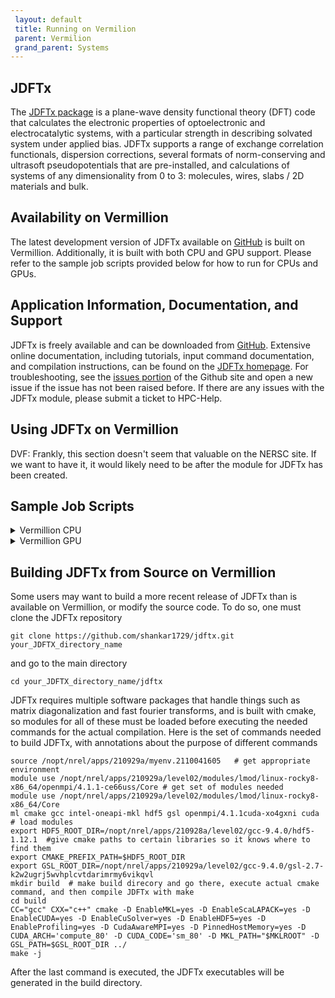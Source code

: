 ```yaml
---
 layout: default
 title: Running on Vermilion
 parent: Vermilion
 grand_parent: Systems
---
```

## JDFTx

The [JDFTx package](http://jdftx.org) is a plane-wave density functional theory (DFT) code that calculates the electronic properties of optoelectronic and electrocatalytic systems, with a particular strength in describing solvated system under applied bias. JDFTx supports a range of exchange correlation functionals, dispersion corrections, several formats of norm-conserving and ultrasoft pseudopotentials that are pre-installed, and calculations of systems of any dimensionality from 0 to 3: molecules, wires, slabs / 2D materials and bulk. 

## Availability on Vermillion

The latest development version of JDFTx available on [GitHub](https://github.com/shankar1729/jdftx) is built on Vermillion. Additionally, it is built with both CPU and GPU support. Please refer to the sample job scripts provided below for how to run for CPUs and GPUs.  


## Application Information, Documentation, and Support

JDFTx is freely available and can be downloaded from [GitHub](https://github.com/shankar1729/jdftx). Extensive online documentation, including tutorials, input command documentation, and compilation instructions, can be found on the [JDFTx homepage](http://jdftx.org). For troubleshooting, see the [issues portion](https://github.com/shankar1729/jdftx/issues) of the Github site and open a new issue if the issue has not been raised before. If there are any issues with the JDFTx module, please submit a ticket to HPC-Help. 


## Using JDFTx on Vermillion

DVF: Frankly, this section doesn't seem that valuable on the NERSC site. If we want to have it, it would likely need to be after the module for JDFTx has been created. 

## Sample Job Scripts

<details>
<summary>Vermillion CPU</summary>
<br>

```
#!/bin/bash
#SBATCH --job-name=vasp
#SBATCH --nodes=1
#SBATCH --time=8:00:00
##SBATCH --error=std.err
##SBATCH --output=std.out
#SBATCH --partition=sm
#SBATCH --exclusive

cat $0

hostname

source /nopt/nrel/apps/210929a/myenv.2110041605

module purge
ml gcc
ml vasp

# some extra lines that have been shown to improve VASP reliability on Vermilion
ulimit -s unlimited
export UCX_TLS=tcp,self
export OMP_NUM_THREADS=1

# lines to set "ens7" as the interconnect network
module use /nopt/nrel/apps/220525b/level01/modules/lmod/linux-rocky8-x86_64/gcc/12.1.0
module load openmpi
OMPI_MCA_param="btl_tcp_if_include ens7"

#### wget is needed to download data
ml wget

#### get input and set it up
#### This is from an old benchmark test
#### see https://github.nrel.gov/ESIF-Benchmarks/VASP/tree/master/bench2


mkdir input

wget https://github.nrel.gov/raw/ESIF-Benchmarks/VASP/master/bench2/input/INCAR?token=AAAALJZRV4QFFTS7RC6LLGLBBV67M   -q -O INCAR
wget https://github.nrel.gov/raw/ESIF-Benchmarks/VASP/master/bench2/input/POTCAR?token=AAAALJ6E7KHVTGWQMR4RKYTBBV7SC  -q -O POTCAR
wget https://github.nrel.gov/raw/ESIF-Benchmarks/VASP/master/bench2/input/POSCAR?token=AAAALJ5WKM2QKC3D44SXIQTBBV7P2  -q -O POSCAR
wget https://github.nrel.gov/raw/ESIF-Benchmarks/VASP/master/bench2/input/KPOINTS?token=AAAALJ5YTSCJFDHUUZMZY63BBV7NU -q -O KPOINTS

srun --mpi=pmi2 -n 16 vasp_std

```
 
</details>

<details>
<summary>Vermillion GPU</summary>
<br> 

```
#!/bin/bash
#SBATCH --job-name=vasp
#SBATCH --nodes=2
#SBATCH --time=1:00:00
##SBATCH --error=std.err
##SBATCH --output=std.out
#SBATCH --partition=gpu
#SBATCH --gpu-bind=map_gpu:0,1,0,1
#SBATCH --exclusive

cat $0

hostname

#load necessary modules and set library paths
module use  /nopt/nrel/apps/220421a/modules/lmod/linux-rocky8-x86_64/gcc/11.3.0/
ml nvhpc
ml gcc
ml fftw
export LD_LIBRARY_PATH=/nopt/nrel/apps//220421a/install/opt/spack/linux-rocky8-zen2/gcc-11.3.0/nvhpc-22.2-ruzrtpyewnnrif6s7w7rehvpk7jimdrd/Linux_x86_64/22.2/compilers/extras/qd/lib:$LD_LIBRARY_PATH
export LD_LIBRARY_PATH=/nopt/nrel/apps//220421a/install/opt/spack/linux-rocky8-zen2/gcc-11.3.0/gcc-11.3.0-c3u46uvtuljfuqimb4bgywoz6oynridg/lib64:$LD_LIBRARY_PATH

#add a path to the gpu build of VASP to your script
export PATH=/projects/hpcapps/tkaiser2/vasp/6.3.1/nvhpc_acc:$PATH

#### wget is needed to download data
ml wget

#### get input and set it up
#### This is from an old benchmark test
#### see https://github.nrel.gov/ESIF-Benchmarks/VASP/tree/master/bench2


mkdir input

wget https://github.nrel.gov/raw/ESIF-Benchmarks/VASP/master/bench2/input/INCAR?token=AAAALJZRV4QFFTS7RC6LLGLBBV67M   -q -O INCAR
wget https://github.nrel.gov/raw/ESIF-Benchmarks/VASP/master/bench2/input/POTCAR?token=AAAALJ6E7KHVTGWQMR4RKYTBBV7SC  -q -O POTCAR
wget https://github.nrel.gov/raw/ESIF-Benchmarks/VASP/master/bench2/input/POSCAR?token=AAAALJ5WKM2QKC3D44SXIQTBBV7P2  -q -O POSCAR
wget https://github.nrel.gov/raw/ESIF-Benchmarks/VASP/master/bench2/input/KPOINTS?token=AAAALJ5YTSCJFDHUUZMZY63BBV7NU -q -O KPOINTS

mpirun -npernode 1 vasp_std > vasp.$SLURM_JOB_ID
```

</details>

## Building JDFTx from Source on Vermillion

Some users may want to build a more recent release of JDFTx than is available on Vermillion, or modify the source code. To do so, one must clone the JDFTx repository 

```
git clone https://github.com/shankar1729/jdftx.git your_JDFTX_directory_name
```

and go to the main directory 

```
cd your_JDFTX_directory_name/jdftx
```

JDFTx requires multiple software packages that handle things such as matrix diagonalization and fast fourier transforms, and is built with cmake, so modules for all of these must be loaded before executing the needed commands for the actual compilation. Here is the set of commands needed to build JDFTx, with annotations about the purpose of different commands

```
source /nopt/nrel/apps/210929a/myenv.2110041605   # get appropriate environment
module use /nopt/nrel/apps/210929a/level02/modules/lmod/linux-rocky8-x86_64/openmpi/4.1.1-ce66uss/Core # get set of modules needed
module use /nopt/nrel/apps/210929a/level02/modules/lmod/linux-rocky8-x86_64/Core
ml cmake gcc intel-oneapi-mkl hdf5 gsl openmpi/4.1.1cuda-xo4gxni cuda  # load modules
export HDF5_ROOT_DIR=/nopt/nrel/apps/210928a/level02/gcc-9.4.0/hdf5-1.12.1  #give cmake paths to certain libraries so it knows where to find them
export CMAKE_PREFIX_PATH=$HDF5_ROOT_DIR
export GSL_ROOT_DIR=/nopt/nrel/apps/210929a/level02/gcc-9.4.0/gsl-2.7-k2w2ugrj5wvhplcvtdarimrmy6vikqvl
mkdir build  # make build direcory and go there, execute actual cmake command, and then compile JDFTx with make
cd build
CC="gcc" CXX="c++" cmake -D EnableMKL=yes -D EnableScaLAPACK=yes -D EnableCUDA=yes -D EnableCuSolver=yes -D EnableHDF5=yes -D EnableProfiling=yes -D CudaAwareMPI=yes -D PinnedHostMemory=yes -D CUDA_ARCH='compute_80' -D CUDA_CODE='sm_80' -D MKL_PATH="$MKLROOT" -D GSL_PATH=$GSL_ROOT_DIR ../
make -j
```

After the last command is executed, the JDFTx executables will be generated in the build directory.

